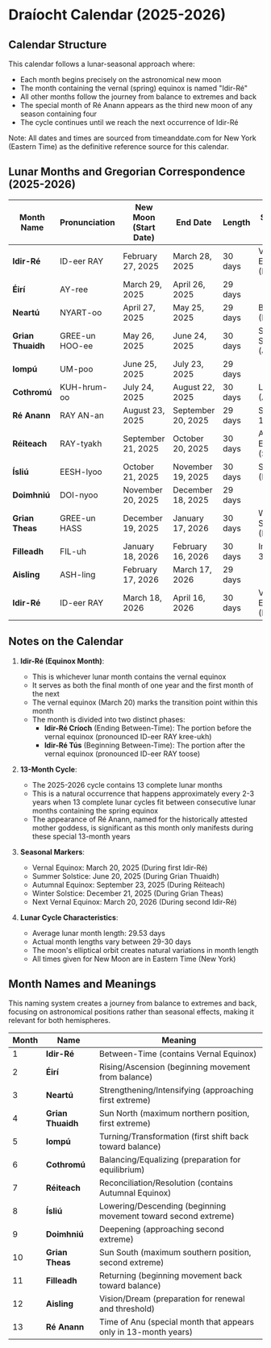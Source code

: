 # Draíocht Calendar (2025-2026)

## Calendar Structure

This calendar follows a lunar-seasonal approach where:
- Each month begins precisely on the astronomical new moon
- The month containing the vernal (spring) equinox is named "Idir-Ré"
- All other months follow the journey from balance to extremes and back
- The special month of Ré Anann appears as the third new moon of any season containing four
- The cycle continues until we reach the next occurrence of Idir-Ré

Note: All dates and times are sourced from timeanddate.com for New York (Eastern Time) as the definitive reference source for this calendar.

## Lunar Months and Gregorian Correspondence (2025-2026)

| Month Name       | Pronunciation   | New Moon (Start Date) | End Date           | Length  | Significant Events         |
|------------------|-----------------|-----------------------|--------------------|---------|----------------------------|
| **Idir-Ré**      | ID-eer RAY      | February 27, 2025     | March 28, 2025     | 30 days | Vernal Equinox (March 20)  |
| **Éirí**         | AY-ree          | March 29, 2025        | April 26, 2025     | 29 days |                            |
| **Neartú**       | NYART-oo        | April 27, 2025        | May 25, 2025       | 29 days | Beltane (May 5th)          |
| **Grian Thuaidh** | GREE-un HOO-ee  | May 26, 2025          | June 24, 2025      | 30 days | Summer Solstice (June 20)  |
| **Iompú**        | UM-poo          | June 25, 2025         | July 23, 2025      | 29 days |                            |
| **Cothromú**     | KUH-hrum-oo     | July 24, 2025         | August 22, 2025    | 30 days | Lughnasadh (Aug 6)         |
| **Ré Anann**     | RAY AN-an       | August 23, 2025       | September 20, 2025 | 29 days | Special 13th Month         |
| **Réiteach**     | RAY-tyakh       | September 21, 2025    | October 20, 2025   | 30 days | Autumnal Equinox (Sept 23) |
| **Ísliú**        | EESH-lyoo       | October 21, 2025      | November 19, 2025  | 30 days | Samhain (Nov 6)            |
| **Doimhniú**     | DOI-nyoo        | November 20, 2025     | December 18, 2025  | 29 days |                            |
| **Grian Theas**  | GREE-un HASS    | December 19, 2025     | January 17, 2026   | 30 days | Winter Solstice (Dec 21)   |
| **Filleadh**     | FIL-uh          | January 18, 2026      | February 16, 2026  | 30 days | Imbolc (Feb 3)             |
| **Aisling**      | ASH-ling        | February 17, 2026     | March 17, 2026     | 29 days |                            |
| **Idir-Ré**      | ID-eer RAY      | March 18, 2026        | April 16, 2026     | 30 days | Vernal Equinox (March 20)  |

## Notes on the Calendar

1. **Idir-Ré (Equinox Month)**:
   - This is whichever lunar month contains the vernal equinox
   - It serves as both the final month of one year and the first month of the next
   - The vernal equinox (March 20) marks the transition point within this month
   - The month is divided into two distinct phases:
      * **Idir-Ré Críoch** (Ending Between-Time): The portion before the vernal equinox (pronounced ID-eer RAY kree-ukh)
      * **Idir-Ré Tús** (Beginning Between-Time): The portion after the vernal equinox (pronounced ID-eer RAY toose)

2. **13-Month Cycle**:
   - The 2025-2026 cycle contains 13 complete lunar months
   - This is a natural occurrence that happens approximately every 2-3 years when 13 complete lunar cycles fit between consecutive lunar months containing the spring equinox
   - The appearance of Ré Anann, named for the historically attested mother goddess, is significant as this month only manifests during these special 13-month years

3. **Seasonal Markers**:
   - Vernal Equinox: March 20, 2025 (During first Idir-Ré)
   - Summer Solstice: June 20, 2025 (During Grian Thuaidh)
   - Autumnal Equinox: September 23, 2025 (During Réiteach)
   - Winter Solstice: December 21, 2025 (During Grian Theas)
   - Next Vernal Equinox: March 20, 2026 (During second Idir-Ré)

4. **Lunar Cycle Characteristics**:
   - Average lunar month length: 29.53 days
   - Actual month lengths vary between 29-30 days
   - The moon's elliptical orbit creates natural variations in month length
   - All times given for New Moon are in Eastern Time (New York)

## Month Names and Meanings

This naming system creates a journey from balance to extremes and back, focusing on astronomical positions rather than seasonal effects, making it relevant for both hemispheres.

| Month | Name | Meaning |
|-------|------|---------|
| 1     | **Idir-Ré** | Between-Time (contains Vernal Equinox) |
| 2     | **Éirí** | Rising/Ascension (beginning movement from balance) |
| 3     | **Neartú** | Strengthening/Intensifying (approaching first extreme) |
| 4     | **Grian Thuaidh** | Sun North (maximum northern position, first extreme) |
| 5     | **Iompú** | Turning/Transformation (first shift back toward balance) |
| 6     | **Cothromú** | Balancing/Equalizing (preparation for equilibrium) |
| 7     | **Réiteach** | Reconciliation/Resolution (contains Autumnal Equinox) |
| 8     | **Ísliú** | Lowering/Descending (beginning movement toward second extreme) |
| 9     | **Doimhniú** | Deepening (approaching second extreme) |
| 10    | **Grian Theas** | Sun South (maximum southern position, second extreme) |
| 11    | **Filleadh** | Returning (beginning movement back toward balance) |
| 12    | **Aisling** | Vision/Dream (preparation for renewal and threshold) |
| 13    | **Ré Anann** | Time of Anu (special month that appears only in 13-month years) |